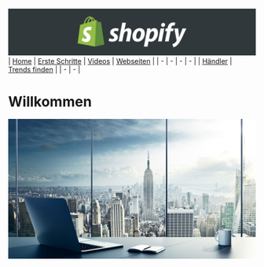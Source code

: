 ﻿![Shopify](images/banner.png "Shopify")
| [Home](index.html) | [Erste Schritte](pages/erste_schritte.html) | [Videos](pages/videos.html) | [Webseiten](pages/webseiten.html) | 
| - | - | - | - | 
| [Händler](pages/händler.html) | [Trends finden](pages/trends.html) |
| - | - |


# Willkommen
![Business](images/business.jpg)
